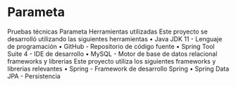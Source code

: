 # Parameta
Pruebas técnicas Parameta
Herramientas utilizadas
Este proyecto se desarrolló utilizando las siguientes herramientas
•	Java JDK 11 - Lenguaje de programación
•	GitHub - Repositorio de código fuente
•	Spring Tool Suite 4 - IDE de desarrollo
•	MySQL - Motor de base de datos relacional
frameworks y librerias
Este proyecto utiliza los siguientes frameworks y librerias relevantes
•	Spring - Framework de desarrollo Spring
•	Spring Data JPA - Persistencia

